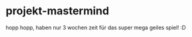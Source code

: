 projekt-mastermind
==================
hopp hopp, haben nur 3 wochen zeit für das super mega geiles spiel! :D
